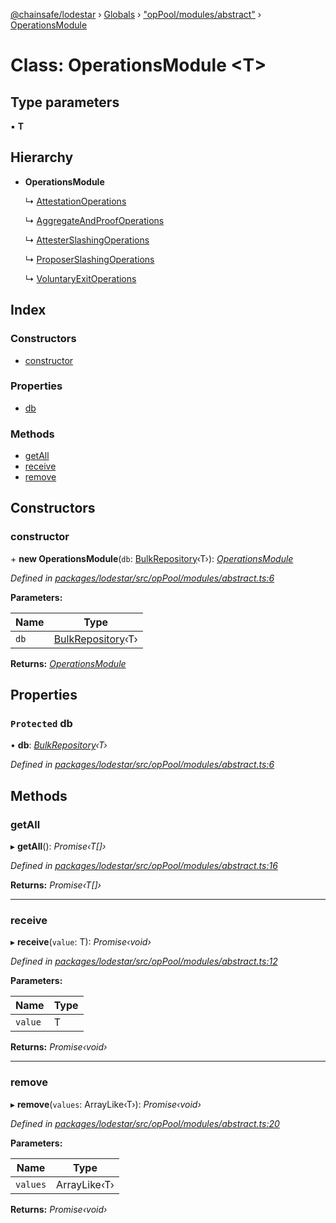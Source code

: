 [@chainsafe/lodestar](../README.md) › [Globals](../globals.md) › ["opPool/modules/abstract"](../modules/_oppool_modules_abstract_.md) › [OperationsModule](_oppool_modules_abstract_.operationsmodule.md)

# Class: OperationsModule <**T**>

## Type parameters

▪ **T**

## Hierarchy

* **OperationsModule**

  ↳ [AttestationOperations](_oppool_modules_attestation_.attestationoperations.md)

  ↳ [AggregateAndProofOperations](_oppool_modules_aggregateandproof_.aggregateandproofoperations.md)

  ↳ [AttesterSlashingOperations](_oppool_modules_attesterslashing_.attesterslashingoperations.md)

  ↳ [ProposerSlashingOperations](_oppool_modules_proposerslashing_.proposerslashingoperations.md)

  ↳ [VoluntaryExitOperations](_oppool_modules_voluntaryexit_.voluntaryexitoperations.md)

## Index

### Constructors

* [constructor](_oppool_modules_abstract_.operationsmodule.md#constructor)

### Properties

* [db](_oppool_modules_abstract_.operationsmodule.md#protected-db)

### Methods

* [getAll](_oppool_modules_abstract_.operationsmodule.md#getall)
* [receive](_oppool_modules_abstract_.operationsmodule.md#receive)
* [remove](_oppool_modules_abstract_.operationsmodule.md#remove)

## Constructors

###  constructor

\+ **new OperationsModule**(`db`: [BulkRepository](_db_api_beacon_repository_.bulkrepository.md)‹T›): *[OperationsModule](_oppool_modules_abstract_.operationsmodule.md)*

*Defined in [packages/lodestar/src/opPool/modules/abstract.ts:6](https://github.com/ChainSafe/lodestar/blob/f536e8f/packages/lodestar/src/opPool/modules/abstract.ts#L6)*

**Parameters:**

Name | Type |
------ | ------ |
`db` | [BulkRepository](_db_api_beacon_repository_.bulkrepository.md)‹T› |

**Returns:** *[OperationsModule](_oppool_modules_abstract_.operationsmodule.md)*

## Properties

### `Protected` db

• **db**: *[BulkRepository](_db_api_beacon_repository_.bulkrepository.md)‹T›*

*Defined in [packages/lodestar/src/opPool/modules/abstract.ts:6](https://github.com/ChainSafe/lodestar/blob/f536e8f/packages/lodestar/src/opPool/modules/abstract.ts#L6)*

## Methods

###  getAll

▸ **getAll**(): *Promise‹T[]›*

*Defined in [packages/lodestar/src/opPool/modules/abstract.ts:16](https://github.com/ChainSafe/lodestar/blob/f536e8f/packages/lodestar/src/opPool/modules/abstract.ts#L16)*

**Returns:** *Promise‹T[]›*

___

###  receive

▸ **receive**(`value`: T): *Promise‹void›*

*Defined in [packages/lodestar/src/opPool/modules/abstract.ts:12](https://github.com/ChainSafe/lodestar/blob/f536e8f/packages/lodestar/src/opPool/modules/abstract.ts#L12)*

**Parameters:**

Name | Type |
------ | ------ |
`value` | T |

**Returns:** *Promise‹void›*

___

###  remove

▸ **remove**(`values`: ArrayLike‹T›): *Promise‹void›*

*Defined in [packages/lodestar/src/opPool/modules/abstract.ts:20](https://github.com/ChainSafe/lodestar/blob/f536e8f/packages/lodestar/src/opPool/modules/abstract.ts#L20)*

**Parameters:**

Name | Type |
------ | ------ |
`values` | ArrayLike‹T› |

**Returns:** *Promise‹void›*
